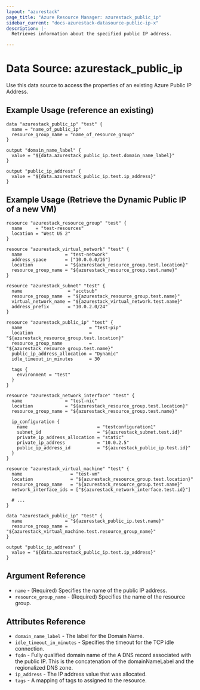 ```yaml
---
layout: "azurestack"
page_title: "Azure Resource Manager: azurestack_public_ip"
sidebar_current: "docs-azurestack-datasource-public-ip-x"
description: |-
  Retrieves information about the specified public IP address.

---
```


# Data Source: azurestack_public_ip

Use this data source to access the properties of an existing Azure Public IP Address.

## Example Usage (reference an existing)

```hcl
data "azurestack_public_ip" "test" {
  name = "name_of_public_ip"
  resource_group_name = "name_of_resource_group"
}

output "domain_name_label" {
  value = "${data.azurestack_public_ip.test.domain_name_label}"
}

output "public_ip_address" {
  value = "${data.azurestack_public_ip.test.ip_address}"
}
```

## Example Usage (Retrieve the Dynamic Public IP of a new VM)

```hcl
resource "azurestack_resource_group" "test" {
  name     = "test-resources"
  location = "West US 2"
}

resource "azurestack_virtual_network" "test" {
  name                = "test-network"
  address_space       = ["10.0.0.0/16"]
  location            = "${azurestack_resource_group.test.location}"
  resource_group_name = "${azurestack_resource_group.test.name}"
}

resource "azurestack_subnet" "test" {
  name                 = "acctsub"
  resource_group_name  = "${azurestack_resource_group.test.name}"
  virtual_network_name = "${azurestack_virtual_network.test.name}"
  address_prefix       = "10.0.2.0/24"
}

resource "azurestack_public_ip" "test" {
  name                         = "test-pip"
  location                     = "${azurestack_resource_group.test.location}"
  resource_group_name          = "${azurestack_resource_group.test.name}"
  public_ip_address_allocation = "Dynamic"
  idle_timeout_in_minutes      = 30

  tags {
    environment = "test"
  }
}

resource "azurestack_network_interface" "test" {
  name                = "test-nic"
  location            = "${azurestack_resource_group.test.location}"
  resource_group_name = "${azurestack_resource_group.test.name}"

  ip_configuration {
    name                          = "testconfiguration1"
    subnet_id                     = "${azurestack_subnet.test.id}"
    private_ip_address_allocation = "static"
    private_ip_address            = "10.0.2.5"
    public_ip_address_id          = "${azurestack_public_ip.test.id}"
  }
}

resource "azurestack_virtual_machine" "test" {
  name                  = "test-vm"
  location              = "${azurestack_resource_group.test.location}"
  resource_group_name   = "${azurestack_resource_group.test.name}"
  network_interface_ids = ["${azurestack_network_interface.test.id}"]

  # ...
}

data "azurestack_public_ip" "test" {
  name                = "${azurestack_public_ip.test.name}"
  resource_group_name = "${azurestack_virtual_machine.test.resource_group_name}"
}

output "public_ip_address" {
  value = "${data.azurestack_public_ip.test.ip_address}"
}
```

## Argument Reference

* `name` - (Required) Specifies the name of the public IP address.
* `resource_group_name` - (Required) Specifies the name of the resource group.


## Attributes Reference

* `domain_name_label` - The label for the Domain Name.
* `idle_timeout_in_minutes` - Specifies the timeout for the TCP idle connection.
* `fqdn` - Fully qualified domain name of the A DNS record associated with the public IP. This is the concatenation of the domainNameLabel and the regionalized DNS zone.
* `ip_address` - The IP address value that was allocated.
* `tags` - A mapping of tags to assigned to the resource.
